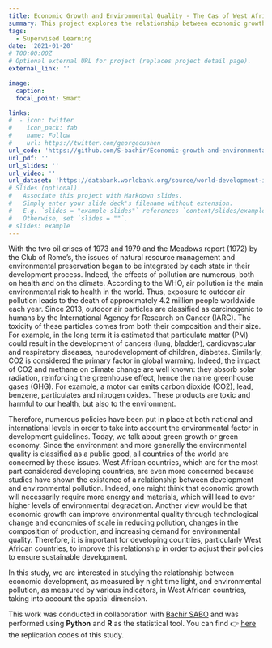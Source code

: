 ```yaml
---
title: Economic Growth and Environmental Quality - The Cas of West African Countries (ECOWAS)
summary: This project explores the relationship between economic growth and environmental quality in West African countries using data-driven analysis.
tags:
  - Supervised Learning
date: '2021-01-20'
# T00:00:00Z
# Optional external URL for project (replaces project detail page).
external_link: ''

image:
  caption: 
  focal_point: Smart

links:
#  - icon: twitter
#    icon_pack: fab
#    name: Follow
#    url: https://twitter.com/georgecushen
url_code: 'https://github.com/S-bachir/Economic-growth-and-environmental-quality-the-case-of-West-African-countries'
url_pdf: ''
url_slides: ''
url_video: ''
url_dataset: 'https://databank.worldbank.org/source/world-development-indicators#'
# Slides (optional).
#   Associate this project with Markdown slides.
#   Simply enter your slide deck's filename without extension.
#   E.g. `slides = "example-slides"` references `content/slides/example-slides.md`.
#   Otherwise, set `slides = ""`.
# slides: example
---
```


With the two oil crises of 1973 and 1979 and the Meadows report (1972) by the Club of Rome’s, the issues of
natural resource management and environmental preservation began to be integrated by each state in their development process. Indeed, the effects of pollution are numerous, both on health and on the climate. According
to the WHO, air pollution is the main environmental risk to health in the world. Thus, exposure to outdoor air
pollution leads to the death of approximately 4.2 million people worldwide each year. Since 2013, outdoor air
particles are classified as carcinogenic to humans by the International Agency for Research on Cancer (IARC).
The toxicity of these particles comes from both their composition and their size. For example, in the long
term it is estimated that particulate matter (PM) could result in the development of cancers (lung, bladder),
cardiovascular and respiratory diseases, neurodevelopment of children, diabetes. Similarly, CO2 is considered
the primary factor in global warming. Indeed, the impact of CO2 and methane on climate change are well
known: they absorb solar radiation, reinforcing the greenhouse effect, hence the name greenhouse gases (GHG).
For example, a motor car emits carbon dioxide (CO2), lead, benzene, particulates and nitrogen oxides. These
products are toxic and harmful to our health, but also to the environment.

Therefore, numerous policies have been put in place at both national and international levels in order to
take into account the environmental factor in development guidelines. Today, we talk about green growth or
green economy. Since the environment and more generally the environmental quality is classified as a public
good, all countries of the world are concerned by these issues. West African countries, which are for the most
part considered developing countries, are even more concerned because studies have shown the existence of a
relationship between development and environmental pollution. Indeed, one might think that economic growth
will necessarily require more energy and materials, which will lead to ever higher levels of environmental degradation. Another view would be that economic growth can improve environmental quality through technological
change and economies of scale in reducing pollution, changes in the composition of production, and increasing demand for environmental quality. Therefore, it is important for developing countries, particularly West
African countries, to improve this relationship in order to adjust their policies to ensure sustainable development.

In this study, we are interested in studying the relationship between economic development, as measured by
night time light, and environmental pollution, as measured by various indicators, in West African countries,
taking into account the spatial dimension.

This work was conducted in collaboration with [Bachir SABO](https://s-bachir.github.io/) and was performed using **Python** and **R** as the statistical tool. You can find 👉 [here](https://github.com/S-bachir/Economic-growth-and-environmental-quality-the-case-of-West-African-countries) the replication codes of this study.
